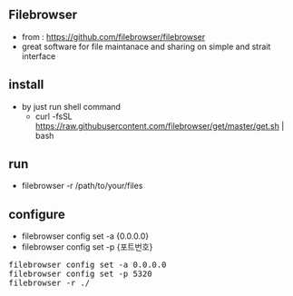 ## Filebrowser
- from : https://github.com/filebrowser/filebrowser
- great software for file maintanace and sharing on simple and strait interface

## install
- by just run shell command
  - curl -fsSL https://raw.githubusercontent.com/filebrowser/get/master/get.sh | bash
## run
  - filebrowser -r /path/to/your/files
## configure
  - filebrowser config set -a {0.0.0.0}
  - filebrowser config set -p {포트번호}

<pre>
filebrowser config set -a 0.0.0.0
filebrowser config set -p 5320
filebrowser -r ./
</pre>
